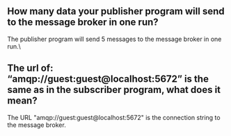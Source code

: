 ## How many data your publisher program will send to the message broker in one run?

The publisher program will send 5 messages to the message broker in one run.\

## The url of: “amqp://guest:guest@localhost:5672” is the same as in the subscriber program, what does it mean?

The URL "amqp://guest:guest@localhost:5672" is the connection string to the message broker.